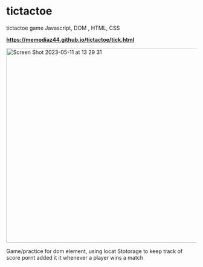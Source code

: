 # tictactoe
tictactoe game Javascript, DOM , HTML, CSS



**https://memodiaz44.github.io/tictactoe/tick.html**

<img width="514" alt="Screen Shot 2023-05-11 at 13 29 31" src="https://github.com/memodiaz44/tictactoe/assets/121352998/f960d0af-c633-4145-99b3-0e4fd22881a9">



Game/practice for dom element, using locat Stotorage to keep track of score pornt added it it whenever a player wins a match 
